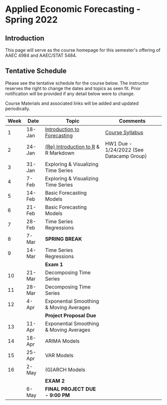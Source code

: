 # Applied Economic Forecasting -  Spring 2022

## Introduction

This page will serve as the course homepage for this semester's offering of AAEC 4984 and AAEC/STAT 5484.

## Tentative Schedule

Please see the tentative schedule for the course below. The instructor reserves the right to change the dates and topics as seen fit. Prior notification will be provided if any detail below were to change.

Course Materials and associated links will be added and updated periodically.

<div align="center">
  
| Week 	| Date   	| Topic                                   	| Comments 	|
|------	|--------	|-----------------------------------------	|----------	|
| 1    	| 18-Jan 	| [Introduction to Forecasting](/Lectures/Lecture1/1.Intro_Time_Series.pdf)         	| [Course Syllabus](/Syllabus)|
| 2    	| 24-Jan 	| [(Re) Introduction to R](https://htmlpreview.github.io/?https://github.com/Shamar-Stewart/ForecastingS22/blob/main/Lectures/Lecture1/R_Introduction.nb.html)  & R Markdown       |  HW1 Due - 1/24/2022 (See Datacamp Group)        	|
| 3    	| 31-Jan 	| Exploring & Visualizing Time Series     	|          	|
| 4    	| 7-Feb  	| Exploring & Visualizing Time Series     	|          	|
| 5    	| 14-Feb 	| Basic Forecasting Models                	|          	|
| 6    	| 21-Feb 	| Basic Forecasting Models                	|          	|
| 7    	| 28-Feb 	| Time Series Regressions                 	|          	|
| 8    	| 7-Mar  	| **SPRING BREAK**                        	|          	|
| 9    	| 14-Mar 	|   Time Series Regressions                	|          	|
|      	|        	| **Exam 1**                          	    |          	|
| 10   	| 21-Mar 	| Decomposing Time Series                 	|          	|
| 11   	| 28-Mar 	| Decomposing Time Series                 	|          	|
| 12   	| 4-Apr  	| Exponential Smoothing & Moving Averages 	|          	|
|      	|        	| **Project Proposal Due**            	    |          	|
| 13   	| 11-Apr 	| Exponential Smoothing & Moving Averages 	|          	|
| 14   	| 18-Apr 	| ARIMA Models                            	|          	|
| 15   	| 25-Apr 	| VAR Models                              	|          	|
| 16   	| 2-May  	| (G)ARCH Models                          	|          	|
|      	|        	| **EXAM 2**                          	    |          	|
|      	| 6-May  	| **FINAL PROJECT DUE - 9:00 PM**     	    |          	|
  
</div>
